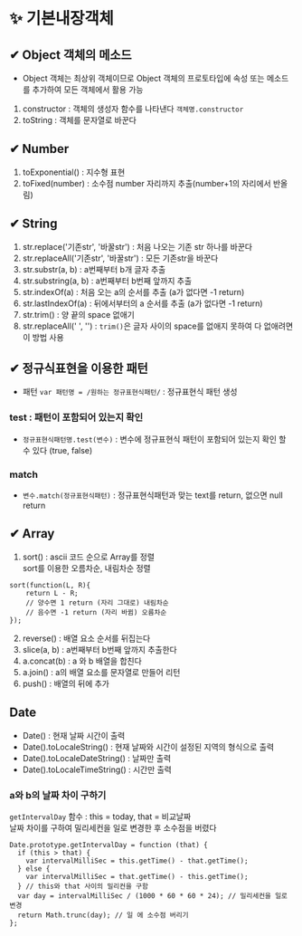 # ✨ 기본내장객체
## ✔ Object 객체의 메소드
- Object 객체는 최상위 객체이므로 Object 객체의 프로토타입에 속성 또는 메소드를 추가하여 모든 객체에서 활용 가능
1. constructor : 객체의 생성자 함수를 나타낸다 `객체명.constructor`
2. toString : 객체를 문자열로 바꾼다

## ✔ Number
1. toExponential() : 지수형 표현
2. toFixed(number) : 소수점 number 자리까지 추출(number+1의 자리에서 반올림)

## ✔ String
1. str.replace('기존str', '바꿀str') : 처음 나오는 기존 str 하나를 바꾼다
2. str.replaceAll('기존str', '바꿀str') : 모든 기존str을 바꾼다
3. str.substr(a, b) :  a번째부터 b개 글자 추출
4. str.substring(a, b) : a번째부터 b번째 앞까지 추출
5. str.indexOf(a) : 처음 오는 a의 순서를 추출 (a가 없다면 -1 return)
6. str.lastIndexOf(a) : 뒤에서부터의 a 순서를 추출 (a가 없다면 -1 return)
7. str.trim() : 양 끝의 space 없애기 
8. str.replaceAll(' ', '') : `trim()`은 글자 사이의 space를 없애지 못하여 다 없애려면 이 방법 사용

## ✔ 정규식표현을 이용한 패턴
- 패턴
`var 패턴명 = /원하는 정규표현식패턴/` : 정규표현식 패턴 생성
### test : 패턴이 포함되어 있는지 확인
- `정규표현식패턴명.test(변수)`    : 변수에 정규표현식 패턴이 포함되어 있는지 확인 할 수 있다 (true, false)

### match
- `변수.match(정규표현식패턴)` :  정규표현식패턴과 맞는 text를 return, 없으면 null return

## ✔ Array
1. sort() : ascii 코드 순으로 Array를 정렬  
sort를 이용한 오름차순, 내림차순 정렬
```
sort(function(L, R){
    return L - R;   
    // 양수면 1 return (자리 그대로) 내림차순
    // 음수면 -1 return (자리 바뀜) 오름차순
});
```
2. reverse() : 배열 요소 순서를 뒤집는다
3. slice(a, b) : a번째부터 b번째 앞까지 추출한다
4. a.concat(b) : a 와 b 배열을 합친다
5. a.join() : a의 배열 요소를 문자열로 만들어 리턴
6. push() : 배열의 뒤에 추가

## Date 
- Date() : 현재 날짜 시간이 출력
- Date().toLocaleString() : 현재 날짜와 시간이 설정된 지역의 형식으로 출력
- Date().toLocaleDateString() : 날짜만 출력
- Date().toLocaleTimeString() : 시간만 출력
### a와 b의 날짜 차이 구하기
`getIntervalDay` 함수 : this = today, that = 비교날짜  
날짜 차이를 구하여 밀리세컨을 일로 변경한 후 소수점을 버렸다
```
Date.prototype.getIntervalDay = function (that) {
  if (this > that) {
    var intervalMilliSec = this.getTime() - that.getTime();
  } else {
    var intervalMilliSec = that.getTime() - this.getTime();
  } // this와 that 사이의 밀리컨을 구함
  var day = intervalMilliSec / (1000 * 60 * 60 * 24); // 밀리세컨을 일로 변경
  return Math.trunc(day); // 일 에 소수점 버리기
};
```
